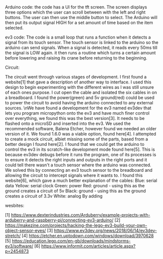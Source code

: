 Arduino code: the code has a UI for the tft screen. The screen displays three options which the user can scroll between with the left and right buttons. The user can then use the middle button to select. The Arduino will then put its output signal HIGH for a set amount of time based on the item selected.

ev3 code: The code is a small loop that runs a function when it detects a signal from its touch sensor. The touch sensor is linked to the arduino so the arduino can send signals. When a signal is detected, it reads every 50ms till the signal is LOW again. it then runs a routine which turns a certain amount before lowering and raising its crane before returning to the beginning.

Circuit: 

The circuit went through various stages of development. I first found a website[1] that gave a description of another way to interface. I used this design to begin experimenting with the different wires as I was still unsure of each ones purpose. I cut open the cable and isolated the six cables in on a breadboard. I found the power(green) and 5v ground(red) could be used to power the circuit to avoid having the arduino connected to any external sources.
\nWe have found a development for the ev3 named ev3dev that lets you program micropython onto the ev3 and have much finer control over everything, we found this was the best version[3]. It needs to be flashed onto a microSD and inserted into the ev3. We used the recommended software, Balena Etcher, however found we needed an older version of it. We found 1.6.0 was a viable option, found here[4].
I attempted to create a mock circuit, albiet missing some of the parts, based from a better design I found here[2]. I found that we could get the arduino to control the ev3 in its scratch-like development mode found here[5]. This is because ev3dev debugs before it runs the program, one of its processes is to ensure it detects the right inputs and outputs in the right ports and it could tell there wasn't a touch sensor where the arduino was connected.
We solved this by connecting an ev3 touch sensor to the breadboard and allowing the circuit to intercept signals where it wants to. I found this website[6], which gave a much better explanation of the cables:
Blue: serial data
Yellow: serial clock
Green: power
Red: ground - using this as the ground creates a circuit of 5v
Black: ground - using this as the ground creates a circuit of 3.3v
White: analog
By adding



wesbites:

[1] https://www.dexterindustries.com/Arduberry/example-projects-with-arduberry-and-raspberry-pi/connecting-ev3-arduino/
[2] https://makezine.com/projects/hacking-the-lego-ev3-build-your-own-object-sensor-eyes/
[3] https://www.ev3dev.org/news/2018/06/14/ev3dev-stretch/
[4] https://etcher.en.uptodown.com/windows/download/3970628
[5] https://education.lego.com/en-gb/downloads/mindstorms-ev3/software/
[6] https://www.informit.com/articles/article.aspx?p=2454873
